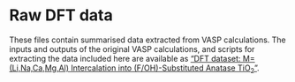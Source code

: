 # Raw DFT data

These files contain summarised data extracted from VASP calculations. The inputs and outputs of the original VASP calculations, and scripts for extracting the data included here are available as [&ldquo;DFT dataset: M=(Li,Na,Ca,Mg,Al) Intercalation into (F/OH)-Substituted Anatase TiO<sub>2</sub>&rdquo;][DFT dataset]. 

[DFT dataset]: https://dx.doi.org/10.15125/BATH-00473
